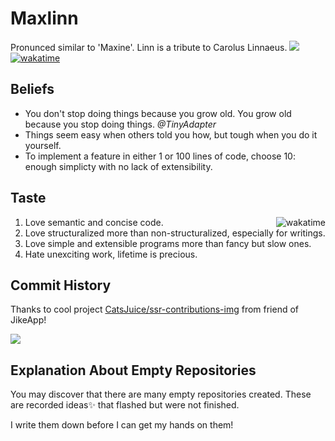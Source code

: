 # Maxlinn

Pronunced similar to 'Maxine'. Linn is a tribute to Carolus Linnaeus. ![](https://komarev.com/ghpvc/?username=Maxlinn&color=blue) [![wakatime](https://wakatime.com/badge/user/2ed2491d-8242-4bfd-972a-8eed7c2abc32.svg)](https://wakatime.com/@2ed2491d-8242-4bfd-972a-8eed7c2abc32)

## Beliefs

- You don't stop doing things because you grow old. You grow old because you stop doing things. *@TinyAdapter*
- Things seem easy when others told you how, but tough when you do it yourself.
- To implement a feature in either 1 or 100 lines of code, choose 10: enough simplicty with no lack of extensibility.

## Taste

<img src="https://github-readme-stats.vercel.app/api?username=maxlinn&count_private=true&show_icons=true" alt="wakatime" align="right">

1. Love semantic and concise code.
2. Love structuralized more than non-structuralized, especially for writings.
3. Love simple and extensible programs more than fancy but slow ones.
4. Hate unexciting work, lifetime is precious.

## Commit History

Thanks to cool project [CatsJuice/ssr-contributions-img](https://github.com/CatsJuice/ssr-contributions-img) from friend of JikeApp!

![](https://ssr-contributions-svg.vercel.app/_/Maxlinn?chart=3dbar&gap=0.6&scale=4&gradient=true&animation=raise&animation_duration=0.01&animation_delay=0.005&format=svg&weeks=30&theme=native&widget_size=midium)

## Explanation About Empty Repositories

You may discover that there are many empty repositories created. These are recorded ideas✨ that flashed but were not finished.

I write them down before I can get my hands on them!

